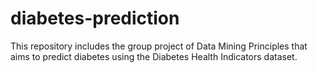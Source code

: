 # diabetes-prediction
This repository includes the group project of Data Mining Principles that aims to predict diabetes using the Diabetes Health Indicators dataset.
